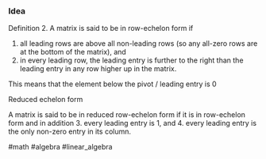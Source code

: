
### Idea
Definition 2. A matrix is said to be in row-echelon form if
1. all leading rows are above all non-leading rows (so any all-zero rows are at the
bottom of the matrix), and
2. in every leading row, the leading entry is further to the right than the leading
entry in any row higher up in the matrix.

This means that the element below the pivot / leading entry is 0

Reduced echelon form

A matrix is said to be in reduced row-echelon form if it is in
row-echelon form and in addition
3. every leading entry is 1, and
4. every leading entry is the only non-zero entry in its column.

#math #algebra #linear_algebra 




